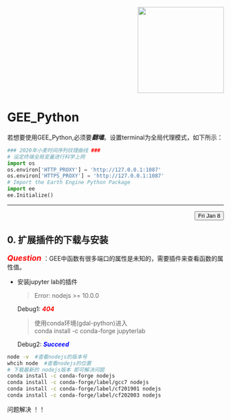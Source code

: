 <p align=right><img src="https://code.earthengine.google.com/images/GoogleEarthEngine_v1.png" width = '200px' /> </p>

# GEE_Python
若想要使用GEE_Python,必须要***翻墙***。设置terminal为全局代理模式，如下所示：
```python
### 2020年小麦时间序列纹理曲线 ###
# 设定终端全局变量进行科学上网
import os
os.environ['HTTP_PROXY'] = 'http://127.0.0.1:1087'
os.environ['HTTPS_PROXY'] = 'http://127.0.0.1:1087'
# Import the Earth Engine Python Package
import ee
ee.Initialize()
```
---

<p align=right><button>Fri Jan 8</button></p>

## 0. 扩展插件的下载与安装
***<font size=4 color=red> Question </font>***：GEE中函数有很多端口的属性是未知的，需要插件来查看函数的属性值。
  
  - 安装jupyter lab的插件

    > Error: nodejs >= 10.0.0 

    Debug1: ***<font color=red>404</font>***
    
    > 使用conda环境(gdal-python)进入\
    > conda install -c conda-forge jupyterlab 

    Debug2:  ***<font color=blue> Succeed </font>***

``` zsh
node -v  #查看nodejs的版本号 
whcih node  #查看nodejs的位置 
# 下载最新的 nodejs版本 即可解决问题
conda install -c conda-forge nodejs
conda install -c conda-forge/label/gcc7 nodejs
conda install -c conda-forge/label/cf201901 nodejs
conda install -c conda-forge/label/cf202003 nodejs
```
问题解决 ！！

